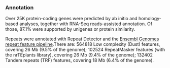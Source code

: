 ### Annotation

Over 25K protein-coding genes were predicted by ab initio and homology-based analyses, 
together with RNA-Seq reads-assisted annotation. 
Of those, 87.1% were supported by unigenes or protein similarity.

Repeats were annotated with Repeat Detector and the [Ensembl Genomes repeat feature pipeline](http://plants.ensembl.org/info/genome/annotation/repeat_features.html).There are: 564818 Low complexity (Dust) features, covering 26 Mb (9.5% of the genome); 102524 RepeatMasker features (with the nrTEplants library), covering 26 Mb (9.4% of the genome); 132402 Tandem repeats (TRF) features, covering 18 Mb (6.4% of the genome).
